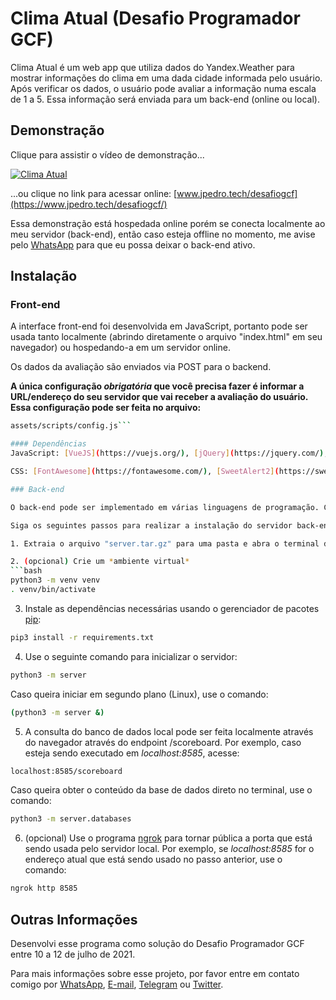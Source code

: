 
# Clima Atual (Desafio Programador GCF)

Clima Atual é um web app que utiliza dados do Yandex.Weather para mostrar informações do clima em uma dada cidade informada pelo usuário. Após verificar os dados, o usuário pode avaliar a informação numa escala de 1 a 5. Essa informação será enviada para um back-end (online ou local).

## Demonstração
Clique para assistir o vídeo de demonstração...

[![Clima Atual](http://img.youtube.com/vi/uG6TI951Cno/0.jpg)](http://www.youtube.com/watch?v=uG6TI951Cno "Clima Atual")

...ou clique no link para acessar online: [www.jpedro.tech/desafiogcf](https://www.jpedro.tech/desafiogcf/) 

Essa demonstração está hospedada online porém se conecta localmente ao meu servidor (back-end), então caso esteja offline no momento, me avise pelo [WhatsApp](https://wa.me/558888180440/) para que eu possa deixar o back-end ativo.

## Instalação

### Front-end

A interface front-end foi desenvolvida em JavaScript, portanto pode ser usada tanto localmente (abrindo diretamente o arquivo "index.html" em seu navegador) ou hospedando-a em um servidor online. 

Os dados da avaliação são enviados via POST para o backend.

**A única configuração *obrigatória* que você precisa fazer é informar a URL/endereço do seu servidor que vai receber a avaliação do usuário. Essa configuração pode ser feita no arquivo:**
```bash
assets/scripts/config.js```

#### Dependências
JavaScript: [VueJS](https://vuejs.org/), [jQuery](https://jquery.com/), [Lodash](https://lodash.com/).

CSS: [FontAwesome](https://fontawesome.com/), [SweetAlert2](https://sweetalert2.github.io/), [weather-icons](https://erikflowers.github.io/weather-icons/), [Buefy](https://buefy.org/documentation/start/).

### Back-end

O back-end pode ser implementado em várias linguagens de programação. Como não foi exigido uma certa linguagem no desafio, fiz a implementação em Python 3. E estou usando SQLite3 como base de dados.

Siga os seguintes passos para realizar a instalação do servidor back-end:

1. Extraia o arquivo "server.tar.gz" para uma pasta e abra o terminal dentro dela.

2. (opcional) Crie um *ambiente virtual*
```bash
python3 -m venv venv
. venv/bin/activate
```

3. Instale as dependências necessárias usando o gerenciador de pacotes [pip](https://pip.pypa.io/en/stable/):
```bash
pip3 install -r requirements.txt
```

4. Use o seguinte comando para inicializar o servidor:
```bash
python3 -m server
```
Caso queira iniciar em segundo plano (Linux), use o comando:
```bash
(python3 -m server &)
```

5. A consulta do banco de dados local pode ser feita localmente através do navegador através do endpoint /scoreboard. Por exemplo, caso esteja sendo executado em *localhost:8585*, acesse:
```bash
localhost:8585/scoreboard
```
Caso queira obter o conteúdo da base de dados direto no terminal, use o comando:
```bash
python3 -m server.databases
```

6. (opcional) Use o programa [ngrok](https://github.com/inconshreveable/ngrok) para tornar pública a porta que está sendo usada pelo servidor local.
Por exemplo, se *localhost:8585* for o endereço atual que está sendo usado no passo anterior, use o comando:
```bash
ngrok http 8585
```

## Outras Informações
Desenvolvi esse programa como solução do Desafio Programador GCF entre 10 a 12 de julho de 2021.

Para mais informações sobre esse projeto, por favor entre em contato comigo por
[WhatsApp](https://wa.me/558888180440), 
[E-mail](mailto:dev@jpedro.tech), 
[Telegram](https://t.me/imjpedro) ou [Twitter](https://wa.me/558888180440).
